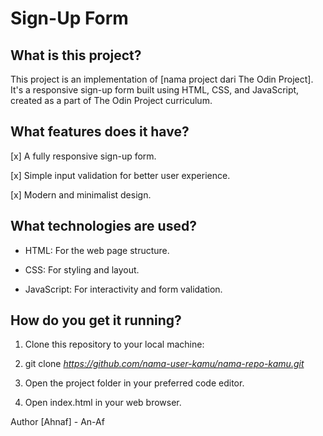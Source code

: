 # Sign-Up Form

## What is this project?
This project is an implementation of [nama project dari The Odin Project]. It's a responsive sign-up form built using HTML, CSS, and JavaScript, created as a part of The Odin Project curriculum.

## What features does it have?
[x] A fully responsive sign-up form.

[x] Simple input validation for better user experience.

[x] Modern and minimalist design.

## What technologies are used?
- HTML: For the web page structure.

- CSS: For styling and layout.

- JavaScript: For interactivity and form validation.

## How do you get it running?
1. Clone this repository to your local machine:

2. git clone *https://github.com/nama-user-kamu/nama-repo-kamu.git*

3. Open the project folder in your preferred code editor.

4. Open index.html in your web browser.

Author
[Ahnaf] - An-Af